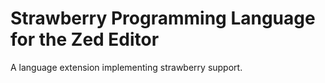 # Strawberry Programming Language for the Zed Editor

A language extension implementing strawberry support.
